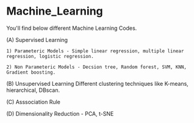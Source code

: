 # Machine_Learning

You'll find below different Machine Learning Codes. 

(A) Supervised Learning

    1) Parameteric Models - Simple linear regression, multiple linear regression, logistic regression.
    
    2) Non Parameteric Models - Decsion tree, Random forest, SVM, KNN, Gradient boosting.
    
(B) Unsupervised Learning
    Different clustering techniques like K-means, hierarchical, DBscan.
    
(C) Asssociation Rule

(D) Dimensionality Reduction - PCA, t-SNE
    
    
    
        
